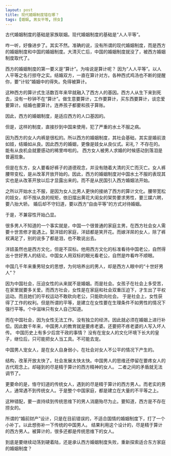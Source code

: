 ```yaml
---
layout: post
title: 现代婚姻制度错在哪？
tags: [婚姻, 男女平等, 捞女]
---
```


古代婚姻制度的基础是家族联姻。现代婚姻制度的基础是“人人平等”。

咋一听，好像进步了。其实不然。准确的说，没有所谓的现代婚姻制度，而是西方的婚姻制度和中国的婚姻制度。大清灭亡后，中国的婚姻制度就没了，被西方婚姻制度取代了。

西方的婚姻制度的第一要义是“算计”。为啥说是算计呢？ 因为“人人平等”。以人人平等之名行掠夺之实。结婚双方，一直在算计对方。各种西式鸡汤也不断的提醒你，要“计较”婚姻中的得失。免得被算计。

这种西方的算计式生活数百年来早就融入了西方人的基因。西方人从生下来到死去，没有一秒钟不在“算计”。做生意要算计，工作要算计，买东西要算计，谈恋爱要算计。结婚也要算计。连养孩子都要和孩子算账。

因此，西方的婚姻制度，是适应西方的人口基因的。

但是，这样的制度，直接抄到中国来使用，犯了严重的水土不服之病。

因为西方的女人内裤是很松的。所以西方的婚姻制度，其社会基础，其实是婚前浪如妓，结婚如从良。因此西方的婚姻，更像是妓女从良仪式。彩礼？ 不存在的。能有从良机会就要感动的稀里哗啦的。
西方女人被男人求婚的时候感动到落泪是普遍现象。

但是在东方，女人要看好裤子的道德观念，并没有随着大清的灭亡而灭亡。女人裤腰带变松，是从改革开放开始的。因此，西方的婚姻制度对中国水土不服的表现其实也是从改革开放以后才显露出来的。而不是从民国引入西方婚姻法开始。

之所以开始水土不服，是因为女人比男人更快的接纳了西方的算计文化。腰带宽松的妓女，却不按从良的规矩，依旧摆出黄花大闺女的架势要求男性，要三媒六聘，要八抬大轿。
婚后却不守妇道，要以西方“自由平等”的方式对待婚姻。

于是，不兼容性开始凸显。

很多男人不知道的一个事实就是，中国一个很普通的家庭主男，在西方社会女人需要十世苦修才能遇上。娶洋妞的家庭，洋妞都是笑开花。而嫁洋屌的女人，除了裤衩满足了，别的说多了都是泪，也不敢说出去。

洋妞虽然也是西方文化，但是不双标。他用西方文化的标准看待中国老公，自然得出十世好男人的结论。中国女人用双标的眼光看老公，自然是咋看咋不顺眼。

中国几千年来重男轻女的思想，为何培养出的男人，却是西方人眼中的“十世好男人”？

因为中国社会，压迫女性的从来就不是婚姻。而是社会。女孩子在社会上多受苦，在家里就要多关爱。而西方社会，女性是在家庭和社会双重压迫下，才生出了平权运动。而且她们的平权运动不敢砍向老公，只能砍向社会。
于是社会上，女性获得了工作的权利。但是所谓的平等，是建立在女性要在生理条件不如男性的情况下强行平等。个中滋味只有女人自己知道。

而在中国社会，因为女性无法工作。没有独立的经济。因此就必须在婚姻上进行补偿。因此数千年来，中国男人的教育就是要疼老婆。还要把不疼老婆的人写入坏人传。
中国历史上有多少后宫干政的事情？ 没有在宠女人的文化环境下长大的皇子，继位后，只可能把女人当工具。不可能去宠。

中国男人宠女人，是在女人自身弱小，在社会对女人不公平的情况下产生的。

结构，改革开放太快了。社会发展太快太快。中国男人的思维还停留在要疼女人的古代观念上。却碰到的尽是精于算计的西方精神的女人。
二者之间的矛盾就无法调节了。

更要命的是，恪守妇道的传统女人，遇到的尽是精于算计的西方男人。而老实的男人，通常遇不到传统女人。于是整个中国家庭，都是建立在大量的不平等之上。

这种错配，要一直持续到传统思维下的男人消磨殆尽为止。要知道，西方是不存在捞女的。

所谓的“婚前财产”设计，只是在目前错误的，不适合国情的婚姻制度下，打了一个小补丁。以此想弥补一下传统的中国男人。
结果利用这个设计的，尽是精于算计的西方男人。被算计的，很多还都是传统思维下的女人。

到底是要继续动荡到硬着陆，还是承认西方婚姻制度失败，重新探索适合东方家庭的婚姻制度？


